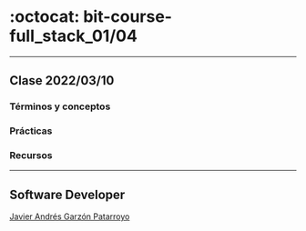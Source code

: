 # :octocat: bit-course-full_stack_01/04
- - -
## Clase 2022/03/10
### Términos y conceptos
### Prácticas
### Recursos
- - -
## Software Developer
[Javier Andrés Garzón Patarroyo](https://javierandres.dev)
